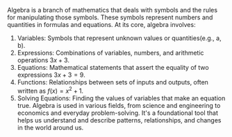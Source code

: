 Algebra is a branch of mathematics that deals with symbols and the rules for manipulating those symbols. These symbols represent numbers and quantities in formulas and equations. At its core, algebra involves:
1. Variables: Symbols that represent unknown values or quantities(e.g., a, b).
2. Expressions: Combinations of variables, numbers, and arithmetic operations $3x + 3$.
3. Equations: Mathematical statements that assert the equality of two expressions $3x + 3 = 9$.
4. Functions: Relationships between sets of inputs and outputs, often written as $f(x) = x^2 + 1$.
5. Solving Equations: Finding the values of variables that make an equation true.
Algebra is used in various fields, from science and engineering to economics and everyday problem-solving. It's a foundational tool that helps us understand and describe patterns, relationships, and changes in the world around us.
